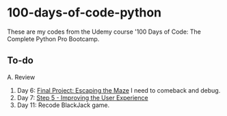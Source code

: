 # 100-days-of-code-python

These are my codes from the Udemy course '100 Days of Code: The Complete Python Pro Bootcamp.

## To-do

A. Review
  1. Day 6: [Final Project: Escaping the Maze](https://reeborg.ca/reeborg.html?lang=en&mode=python&menu=worlds%2Fmenus%2Freeborg_intro_en.json&name=Maze&url=worlds%2Ftutorial_en%2Fmaze1.json) I need to comeback and debug.
  2. Day 7: [Step 5 - Improving the User Experience](https://www.udemy.com/course/100-days-of-code/learn/lecture/19141072)
  3. Day 11: Recode BlackJack game.
